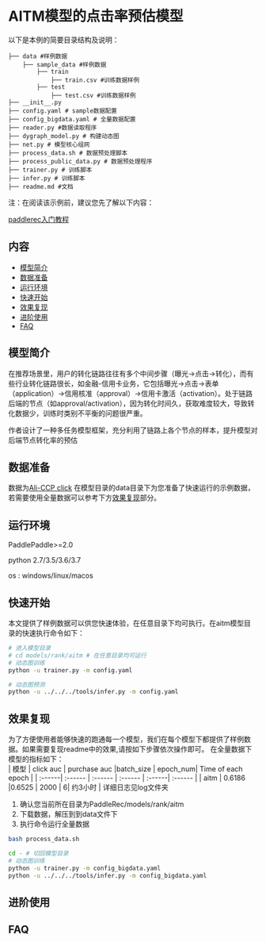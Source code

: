 # AITM模型的点击率预估模型

以下是本例的简要目录结构及说明： 

```
├── data #样例数据
    ├── sample_data #样例数据
        ├── train 
            ├── train.csv #训练数据样例
        ├── test 
            ├── test.csv #训练数据样例
├── __init__.py
├── config.yaml # sample数据配置
├── config_bigdata.yaml # 全量数据配置
├── reader.py #数据读取程序
├── dygraph_model.py # 构建动态图
├── net.py # 模型核心组网
├── process_data.sh # 数据预处理脚本
├── process_public_data.py # 数据预处理程序
├── trainer.py # 训练脚本
├── infer.py # 训练脚本
├── readme.md #文档
```

注：在阅读该示例前，建议您先了解以下内容：

[paddlerec入门教程](https://github.com/PaddlePaddle/PaddleRec/blob/master/README.md)

## 内容

- [模型简介](#模型简介)
- [数据准备](#数据准备)
- [运行环境](#运行环境)
- [快速开始](#快速开始)
- [效果复现](#效果复现)
- [进阶使用](#进阶使用)
- [FAQ](#FAQ)

## 模型简介
在推荐场景里，用户的转化链路往往有多个中间步骤（曝光->点击->转化），而有些行业转化链路很长，如金融-信用卡业务，它包括曝光->点击->表单（application）->信用核准（approval）->信用卡激活（activation）。处于链路后端的节点（如approval/activation），因为转化时间久，获取难度较大，导致转化数据少，训练时类别不平衡的问题很严重。

作者设计了一种多任务模型框架，充分利用了链路上各个节点的样本，提升模型对后端节点转化率的预估
## 数据准备

数据为[Ali-CCP click](https://tianchi.aliyun.com/datalab/dataSet.html?dataId=408)
在模型目录的data目录下为您准备了快速运行的示例数据，若需要使用全量数据可以参考下方[效果复现](#效果复现)部分。

## 运行环境
PaddlePaddle>=2.0

python 2.7/3.5/3.6/3.7

os : windows/linux/macos 

## 快速开始
本文提供了样例数据可以供您快速体验，在任意目录下均可执行。在aitm模型目录的快速执行命令如下： 
```bash
# 进入模型目录
# cd models/rank/aitm # 在任意目录均可运行
# 动态图训练
python -u trainer.py -m config.yaml

# 动态图预测
python -u ../../../tools/infer.py -m config.yaml
``` 
## 效果复现
为了方便使用者能够快速的跑通每一个模型，我们在每个模型下都提供了样例数据。如果需要复现readme中的效果,请按如下步骤依次操作即可。
在全量数据下模型的指标如下：  
| 模型 | click auc | purchase auc |batch_size | epoch_num| Time of each epoch |
| :------| :------ | :------ | :------ | :------| :------ | 
| aitm | 0.6186 |0.6525 | 2000 | 6| 约3小时 |
详细日志见log文件夹

1. 确认您当前所在目录为PaddleRec/models/rank/aitm
2. 下载数据，解压到到data文件下
3. 执行命令运行全量数据

``` bash
bash process_data.sh
```
```bash
cd - # 切回模型目录
# 动态图训练
python -u trainer.py -m config_bigdata.yaml 
python -u ../../../tools/infer.py -m config_bigdata.yaml
```
## 进阶使用
  
## FAQ
